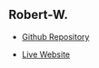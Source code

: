 ## Robert-W.

- [Github Repository](https://github.com/Pixelldude/Final-Project-RW)

- [Live Website](https://pixelldude.github.io/Final-Project-RW)
